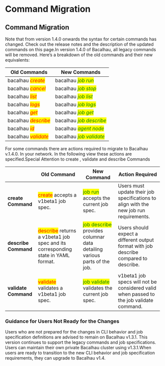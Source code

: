 # Command Migration

## Command Migration

Note that from version 1.4.0 onwards the syntax for certain commands has changed. Check out the release notes and the description of the updated commands on this page.In version 1.4.0 of Bacalhau, all legacy commands will be removed. Here’s a breakdown of the old commands and their new equivalents:

| **Old Commands**                                    | **New Commands**                                          |
| --------------------------------------------------- | --------------------------------------------------------- |
| bacalhau _<mark style="color:red;">create</mark>_   | bacalhau _<mark style="color:green;">job run</mark>_      |
| bacalhau _<mark style="color:red;">cancel</mark>_   | bacalhau _<mark style="color:green;">job stop</mark>_     |
| bacalhau _<mark style="color:red;">list</mark>_     | bacalhau _<mark style="color:green;">job list</mark>_     |
| bacalhau _<mark style="color:red;">logs</mark>_     | bacalhau _<mark style="color:green;">job logs</mark>_     |
| bacalhau _<mark style="color:red;">get</mark>_      | bacalhau _<mark style="color:green;">job get</mark>_      |
| bacalhau _<mark style="color:red;">describe</mark>_ | bacalhau _<mark style="color:green;">job describe</mark>_ |
| bacalhau _<mark style="color:red;">id</mark>_       | bacalhau _<mark style="color:green;">agent node</mark>_   |
| bacalhau _<mark style="color:red;">validate</mark>_ | bacalhau _<mark style="color:green;">job validate</mark>_ |

For some commands there are actions required to migrate to Bacalhau v.1.4.0. In your network. In the following view these actions are specified.Special Attention to create , validate and describe Commands

|                      | **Old Command**                                                                                                 | **New Command**                                                                                           | ​**Action Required**​                                                                   |
| -------------------- | --------------------------------------------------------------------------------------------------------------- | --------------------------------------------------------------------------------------------------------- | --------------------------------------------------------------------------------------- |
| **create Command**   | <mark style="color:red;">create</mark> accepts a v1beta1 job spec.                                              | <mark style="color:green;">job run</mark> accepts the current job spec.                                   | Users must update their job specifications to align with the new job run requirements.  |
| **describe Command** | <mark style="color:red;">describe</mark> returns a v1beta1 job spec and its corresponding state in YAML format. | <mark style="color:green;">job describe</mark> provides columnar data detailing various parts of the job. | Users should expect a different output format with job describe compared to describe.   |
| **validate Command** | <mark style="color:red;">validate</mark> validates a v1beta1 job spec.                                          | <mark style="color:green;">job validate</mark> validates the current job spec.                            | v1beta1 job specs will not be considered valid when passed to the job validate command. |

### Guidance for Users Not Ready for the Changes <a href="#guidance-for-users-not-ready-for-the-changes" id="guidance-for-users-not-ready-for-the-changes"></a>

Users who are not prepared for the changes in CLI behavior and job specification definitions are advised to remain on Bacalhau v1.3.1. This version continues to support the legacy commands and job specifications. Users can maintain their own private Bacalhau cluster using v1.3.1.When users are ready to transition to the new CLI behavior and job specification requirements, they can upgrade to Bacalhau v1.4.
